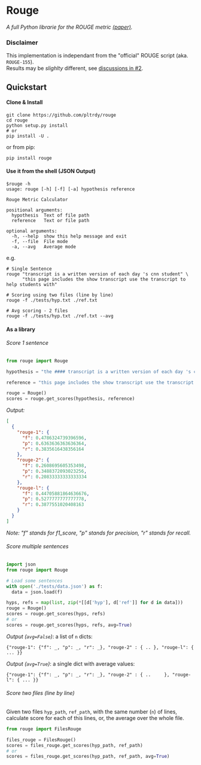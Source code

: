 # Rouge
*A full Python librarie for the ROUGE metric [(paper)](http://www.aclweb.org/anthology/W04-1013).*

### Disclaimer
This implementation is independant from the "official" ROUGE script (aka. `ROUGE-155`).   
Results may be *slighlty* different, see [discussions in #2](https://github.com/pltrdy/rouge/issues/2).

## Quickstart
#### Clone & Install
```shell
git clone https://github.com/pltrdy/rouge
cd rouge
python setup.py install
# or
pip install -U .
```
or from pip:
```
pip install rouge
```
#### Use it from the shell (JSON Output)
```
$rouge -h
usage: rouge [-h] [-f] [-a] hypothesis reference

Rouge Metric Calculator

positional arguments:
  hypothesis  Text of file path
  reference   Text or file path

optional arguments:
  -h, --help  show this help message and exit
  -f, --file  File mode
  -a, --avg   Average mode

```

e.g. 


```shell
# Single Sentence
rouge "transcript is a written version of each day 's cnn student" \
      "this page includes the show transcript use the transcript to help students with"

# Scoring using two files (line by line)
rouge -f ./tests/hyp.txt ./ref.txt

# Avg scoring - 2 files
rouge -f ./tests/hyp.txt ./ref.txt --avg
```

#### As a library

###### Score 1 sentence

```python
from rouge import Rouge 

hypothesis = "the #### transcript is a written version of each day 's cnn student news program use this transcript to he    lp students with reading comprehension and vocabulary use the weekly newsquiz to test your knowledge of storie s you     saw on cnn student news"

reference = "this page includes the show transcript use the transcript to help students with reading comprehension and     vocabulary at the bottom of the page , comment for a chance to be mentioned on cnn student news . you must be a teac    her or a student age # # or older to request a mention on the cnn student news roll call . the weekly newsquiz tests     students ' knowledge of even ts in the news"

rouge = Rouge()
scores = rouge.get_scores(hypothesis, reference)
```

*Output:*

```json
[
  {
    "rouge-1": {
      "f": 0.4786324739396596,
      "p": 0.6363636363636364,
      "r": 0.3835616438356164
    },
    "rouge-2": {
      "f": 0.2608695605353498,
      "p": 0.3488372093023256,
      "r": 0.20833333333333334
    },
    "rouge-l": {
      "f": 0.44705881864636676,
      "p": 0.5277777777777778,
      "r": 0.3877551020408163
    }
  }
]
```

*Note: "f" stands for f1_score, "p" stands for precision, "r" stands for recall.*

###### Score multiple sentences
```python
import json
from rouge import Rouge

# Load some sentences
with open('./tests/data.json') as f:
  data = json.load(f)

hyps, refs = map(list, zip(*[[d['hyp'], d['ref']] for d in data]))
rouge = Rouge()
scores = rouge.get_scores(hyps, refs)
# or
scores = rouge.get_scores(hyps, refs, avg=True)
```

*Output (`avg=False`)*: a list of `n` dicts:

```
{"rouge-1": {"f": _, "p": _, "r": _}, "rouge-2" : { .. }, "rouge-l": { ... }}
```


*Output (`avg=True`)*: a single dict with average values:

```
{"rouge-1": {"f": _, "p": _, "r": _}, "rouge-2" : { ..     }, "rouge-l": { ... }}
``` 

###### Score two files (line by line)
Given two files `hyp_path`, `ref_path`, with the same number (`n`) of lines, calculate score for each of this lines, or, the average over the whole file. 

```python
from rouge import FilesRouge

files_rouge = FilesRouge()
scores = files_rouge.get_scores(hyp_path, ref_path)
# or
scores = files_rouge.get_scores(hyp_path, ref_path, avg=True)
```
